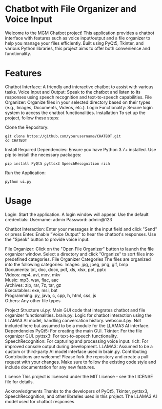 # Chatbot with File Organizer and Voice Input
Welcome to the MGM Chatbot project! This application provides a chatbot interface with features such as voice input/output and a file organizer to help you manage your files efficiently. Built using PyQt5, Tkinter, and various Python libraries, this project aims to offer both convenience and functionality.

# Features
Chatbot Interface: A friendly and interactive chatbot to assist with various tasks.
Voice Input and Output: Speak to the chatbot and listen to its responses using speech recognition and text-to-speech capabilities.
File Organizer: Organize files in your selected directory based on their types (e.g., Images, Documents, Videos, etc.).
Login Functionality: Secure login system to access the chatbot functionalities.
Installation
To set up the project, follow these steps:

Clone the Repository:
```
git clone https://github.com/yourusername/CHATBOT.git
cd CHATBOT
```
Install Required Dependencies:
Ensure you have Python 3.7+ installed. Use pip to install the necessary packages:

```
pip install PyQt5 pyttsx3 SpeechRecognition rich
```
Run the Application:
```
python ui.py
```

# Usage

Login: Start the application. A login window will appear. Use the default credentials:
Username: admin
Password: admin@123

Chatbot Interaction:
Enter your messages in the input field and click "Send" or press Enter.
Enable "Voice Output" to hear the chatbot's responses.
Use the "Speak" button to provide voice input.

File Organizer:
Click on the "Open File Organizer" button to launch the file organizer window.
Select a directory and click "Organize" to sort files into predefined categories.
File Organizer Categories
The files are organized into the following categories:
Images: jpg, jpeg, png, gif, bmp <br>
Documents: txt, doc, docx, pdf, xls, xlsx, ppt, pptx <br>
Videos: mp4, avi, mov, mkv <br>
Music: mp3, wav, flac, aac <br>
Archives: zip, rar, 7z, tar, gz <br>
Executables: exe, msi, bat <br>
Programming: py, java, c, cpp, h, html, css, js <br>
Others: Any other file types <br>

Project Structure
ui.py: Main GUI code that integrates chatbot and file organizer functionalities.
brain.py: Logic for chatbot interaction using the LLAMA3 AI model, handling conversation history.
webscout.py: Not included here but assumed to be a module for the LLAMA3 AI interface.
Dependencies
PyQt5: For creating the main GUI.
Tkinter: For the file organizer GUI.
pyttsx3: For text-to-speech functionality.
SpeechRecognition: For capturing and processing voice input.
rich: For improved console output during development.
LLAMA3: Assumed to be a custom or third-party AI model interface used in brain.py.
Contributing
Contributions are welcome! Please fork the repository and create a pull request with your changes. Make sure to follow the existing code style and include documentation for any new features.

License
This project is licensed under the MIT License - see the LICENSE file for details.

Acknowledgments
Thanks to the developers of PyQt5, Tkinter, pyttsx3, SpeechRecognition, and other libraries used in this project.
The LLAMA3 AI model used for chatbot responses.
